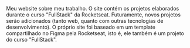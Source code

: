 Meu website sobre meu trabalho.
O site contém os projetos elaborados durante o curso "FullStack" da Rocketseat.
Futuramente, novos projetos serão adicionados (tanto web, quanto com outras tecnologias de desenvolvimento).
O próprio site foi baseado em um template compartilhado no Figma pela Rocketseat, isto é, ele também é um projeto do curso "FullStack".

